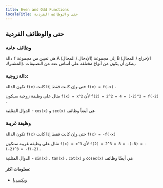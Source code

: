 ```yaml
---
title: Even and Odd Functions
localeTitle: حتى والوظائف الفردية
---
```

## حتى والوظائف الفردية

### وظائف عامة

دالة `f` هي تعيين من مجموعة A (الإدخال / المجال) إلى مجموعة B (الإخراج / المجال المشترك). يمكن أن يكون من أنواع مختلفة على أساس عدد من التصنيفات.

### دالة زوجية:

تكون الدالة `f(x)` حتى وإن كانت فقط إذا كانت `f(x) = f(-x)` .

مثال على وظيفة زوجية سيكون `f(x) = x^2` لأن `f(2) = 2^2 = 4 = (-2)^2 = f(-2)` .

الدوال المثلثية - `cos(x)` و `sec(x)` هي أيضاً وظائف

### وظيفة غريبة

تكون الدالة `f(x)` حتى وإن كانت فقط إذا كانت `f(x) = -f(-x)`

مثال على وظيفة غريبة ستكون `f(x) = x^3` لأن `f(2) = 2^3 = 8 = -(-8) = -(-2)^3 = -f(-2)` .

الدوال المثلثية - `sin(x)` ، `tan(x)` ، `cot(x)` و `cosec(x)` هي أيضًا وظائف

#### معلومات اكثر:

*   [ويكيبيديا](https://en.wikipedia.org/wiki/Even_and_odd_functions)